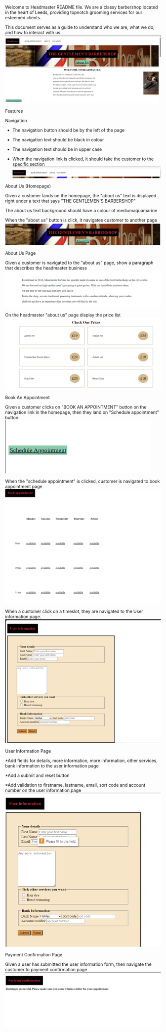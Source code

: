 
Welcome to Headmaster README file. We are a classy barbershop located in the heart of Leeds, providing topnotch grooming services for our esteemed clients. 

This document serves as a guide to understand who we are, what we do, and how to interact with us.
![alt text](image.png)

Features

Navigation

* The navigation button should be by the left of the page

* The navigation text should be black in colour

* The navigation text should be in upper case

* When the navigation link is clicked, it should take the customer to the specific section
![alt text](image-1.png)



About Us (Homepage)

Given a customer lands on the homepage, the "about us" text is displayed right under a text that says "THE GENTLEMEN'S BARBERSHOP"

The about us text background should have a colour of mediumaquamarine

When the "about us" button is click, it navigates customer to another page  
![alt text](image-2.png)

About Us Page

Given a customer is navigated to the "about us" page, show a paragraph that describes the headmaster business
![alt text](image-3.png)

On the headmaster "about us" page display the price list
![alt text](image-4.png)



Book An Appointment

Given a customer clicks on "BOOK AN APPOINTMENT" button on the navigation link in the homepage, then they land on "Schedule appointment" button
![alt text](image-5.png)

When the "schedule appointment" is clicked, customer is navigated to book appointment page
![alt text](image-6.png)

When a customer click on a timeslot, they are navigated to the User information page.
![alt text](image-7.png)


User Information Page


*Add fields for details, more information, more information, other services, bank information to the user information page

*Add a submit and reset button

*Add validation to firstname, lastname, email, sort code and account number on the user information page
![alt text](image-8.png)

Payment Confirmation Page


Given a user has submitted the user information form, then navigate the customer to payment confirmation page
![alt text](image-9.png)


